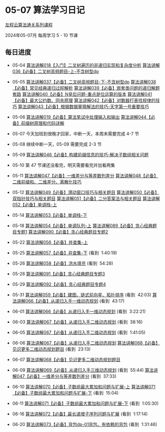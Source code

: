 # 05-07 算法学习日记

[左程云算法通关系列课程](https://space.bilibili.com/8888480/channel/seriesdetail?sid=3509640&ctype=0)

2024年05-07月 每周学习 5 - 10 节课

## 每日进度

- 05-04
[算法讲解018【入门】二叉树遍历的非递归实现和复杂度分析](https://www.bilibili.com/video/BV15P411t7e2?spm_id_from=333.880.my_history.page.click)
[算法讲解036【必备】二叉树高频题目-上-不含树型dp](https://www.bilibili.com/video/BV1Rp4y1g7ys?spm_id_from=333.880.my_history.page.click)

- 05-05
[算法讲解037【必备】二叉树高频题目-下-不含树型dp](https://www.bilibili.com/video/BV1194y16727?spm_id_from=333.880.my_history.page.click)
[算法讲解038【必备】常见经典递归过程解析](https://www.bilibili.com/video/BV19m4y1n7mo?spm_id_from=333.880.my_history.page.click)
[算法讲解039【必备】嵌套类问题的递归解题套路](https://www.bilibili.com/video/BV1JP411p7KG?spm_id_from=333.880.my_history.page.click)
[算法讲解040【必备】N皇后问题-重点是位运算的版本](https://www.bilibili.com/video/BV1gr4y1R79Z?spm_id_from=333.880.my_history.page.click)
[算法讲解041【必备】最大公约数、同余原理](https://www.bilibili.com/video/BV1Wu4y1i7m3?spm_id_from=333.880.my_history.page.click)
[算法讲解042【必备】对数器打表找规律的技巧](https://www.bilibili.com/video/BV11u4y1Q7FD?spm_id_from=333.880.my_history.page.click)
[算法讲解043【必备】根据数据量猜解法的技巧-天字第一号重要技巧](https://www.bilibili.com/video/BV1Cm4y1M72N?spm_id_from=333.880.my_history.page.click)

- 05-06
[算法讲解019【必备】算法笔试中处理输入和输出](https://www.bilibili.com/video/BV1sh4y1w7uv?spm_id_from=333.880.my_history.page.click)
[算法讲解044【必备】前缀树原理和代码详解](https://www.bilibili.com/video/BV1Yu4y1Q7vR?spm_id_from=333.880.my_history.page.click)

- 05-07
今天加班到很晚才回家，中断一天，本周末需要完成 4-7 节

- 05-08
继续中断一天，05-09 需要完成 2-3 节

- 05-09
[算法讲解046【必备】构建前缀信息的技巧-解决子数组相关问题](https://www.bilibili.com/video/BV1Sj411q7fi?spm_id_from=333.880.my_history.page.click)

- 05-10
第 47 节课还没看完，明天需要看完并加看两集

- 05-11
[算法讲解047【必备】一维差分与等差数列差分](https://www.bilibili.com/video/BV1Gp4y1E7Jp?spm_id_from=333.880.my_history.page.click)
[算法讲解048【必备】二维前缀和、二维差分、离散化技巧](https://www.bilibili.com/video/BV1Wz4y1K74C?spm_id_from=333.880.my_history.page.click)

- 05-12
[算法讲解049【必备】滑动窗口技巧与相关题目](https://www.bilibili.com/video/BV1DG411d7fh?spm_id_from=333.880.my_history.page.click)
[算法讲解050【必备】双指针技巧与相关题目](https://www.bilibili.com/video/BV1V841167Rg?spm_id_from=333.880.my_history.page.click)
[算法讲解051【必备】二分答案法与相关题目](https://www.bilibili.com/video/BV1Mh4y1P7qE?spm_id_from=333.880.my_history.page.click)
[算法讲解052【必备】单调栈-上](https://www.bilibili.com/video/BV1HH4y1X7T9?spm_id_from=333.880.my_history.page.click)

- 05-14
[算法讲解053【必备】单调栈-下](https://www.bilibili.com/video/BV1GH4y1D7TB?spm_id_from=333.880.my_history.page.click)

- 05-18
[算法讲解054【必备】单调队列-上](https://www.bilibili.com/video/BV11h4y1w7Bu?spm_id_from=333.880.my_history.page.click)
[算法讲解089【必备】贪心经典题目专题1](https://www.bilibili.com/video/BV1be41167yw?spm_id_from=333.880.my_history.page.click)
[算法讲解090【必备】贪心经典题目专题2](https://www.bilibili.com/video/BV1Rp4y1973N?spm_id_from=333.880.my_history.page.click)

- 05-22
[算法讲解056【必备】并查集-上](https://www.bilibili.com/video/BV1894y1W7Sb?spm_id_from=333.880.my_history.page.click)

- 05-25
[算法讲解057【必备】并查集-下](https://www.bilibili.com/video/BV1Ny4y1F71J?spm_id_from=333.880.my_history.page.click) (看到  1:40:19)

- 05-26
[算法讲解058【必备】洪水填充](https://www.bilibili.com/video/BV1VF411S7RH?spm_id_from=333.880.my_history.page.click) (看到  54:28)

- 05-28
[算法讲解091【必备】贪心经典题目专题3](https://www.bilibili.com/video/BV1ST4y1s7XT?spm_id_from=333.880.my_history.page.click)

- 05-29
[算法讲解092【必备】贪心经典题目专题4](https://www.bilibili.com/video/BV1MG411z7Yz?spm_id_from=333.880.my_history.page.click)

- 05-31
[算法讲解059【必备】建图、链式前向星、拓扑排序](https://www.bilibili.com/video/BV1rj411k7tS?spm_id_from=333.880.my_history.page.click) (看到  42:03)
[算法讲解066【必备】从递归入手一维动态规划](https://www.bilibili.com/video/BV1Ww41167Ac?spm_id_from=333.880.my_history.page.click) (看到  43:17)

- 06-01
[算法讲解066【必备】从递归入手一维动态规划](https://www.bilibili.com/video/BV1Ww41167Ac?spm_id_from=333.880.my_history.page.click) (看到  3:22:21)

- 06-03
[算法讲解067【必备】从递归入手二维动态规划](https://www.bilibili.com/video/BV1WQ4y1W7d1?spm_id_from=333.880.my_history.page.click) (看到  38:16)

- 06-05
[算法讲解067【必备】从递归入手二维动态规划](https://www.bilibili.com/video/BV1WQ4y1W7d1?spm_id_from=333.880.my_history.page.click) (看到  1:41:05)

- 06-06
[算法讲解067【必备】从递归入手二维动态规划](https://www.bilibili.com/video/BV1WQ4y1W7d1?spm_id_from=333.880.my_history.page.click)
[算法讲解068【必备】见识更多二维动态规划题目](https://www.bilibili.com/video/BV1cg4y1o719?spm_id_from=333.880.my_history.page.click) (看到  23:13)

- 06-07
[算法讲解068【必备】见识更多二维动态规划题目](https://www.bilibili.com/video/BV1cg4y1o719?spm_id_from=333.880.my_history.page.click)

- 06-09
[算法讲解069【必备】从递归入手三维动态规划](https://www.bilibili.com/video/BV1gM41197rM?spm_id_from=333.880.my_history.page.click) (看到  55:44)
[算法讲解047【必备】一维差分与等差数列差分](https://www.bilibili.com/video/BV1Gp4y1E7Jp?spm_id_from=333.880.my_history.page.click) (看到  37:33)

- 06-10
[算法讲解070【必备】子数组最大累加和问题与扩展-上](https://www.bilibili.com/video/BV1pw411M7Du?spm_id_from=333.880.my_history.page.click)
[算法讲解071【必备】子数组最大累加和问题与扩展-下](https://www.bilibili.com/video/BV1qu4y187Xn?spm_id_from=333.880.my_history.page.click) (看到  15:04)

- 06-11
[算法讲解071【必备】子数组最大累加和问题与扩展-下](https://www.bilibili.com/video/BV1qu4y187Xn?spm_id_from=333.880.my_history.page.click) (看到  1:05:30)

- 06-16
[算法讲解072【必备】最长递增子序列问题与扩展](https://www.bilibili.com/video/BV1ne411D7CQ?spm_id_from=333.880.my_history.page.click) (看到  1:17:14)

- 06-20
[算法讲解073【必备】背包dp-01背包、有依赖的背包](https://www.bilibili.com/video/BV1NN41137jF?spm_id_from=333.880.my_history.page.click) (看到  1:31:46)
